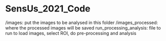 # SensUs_2021_Code

/images: put the images to be analysed in this folder
/images_processed: where the processed images will be saved
run_processing_analysis: file to run to load images, select ROI, do pre-processing and analysis
